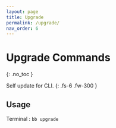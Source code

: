 ```yaml
---
layout: page
title: Upgrade
permalink: /upgrade/
nav_order: 6
---
```


# Upgrade Commands
{: .no_toc }

Self update for CLI.
{: .fs-6 .fw-300 }

## Usage

Terminal : `bb upgrade`
